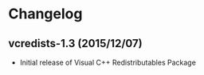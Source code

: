 # Changelog

## vcredists-1.3 (2015/12/07)

* Initial release of Visual C++ Redistributables Package
